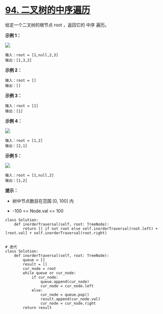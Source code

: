 # [94. 二叉树的中序遍历](https://leetcode-cn.com/problems/binary-tree-inorder-traversal/)

给定一个二叉树的根节点 root ，返回它的 中序 遍历。

 

**示例 1：**

![](https://assets.leetcode.com/uploads/2020/09/15/inorder_1.jpg)

```
输入：root = [1,null,2,3]
输出：[1,3,2]
```

**示例 2：**

```
输入：root = []
输出：[]
```

**示例 3：**

```
输入：root = [1]
输出：[1]
```

**示例 4：**

![](https://assets.leetcode.com/uploads/2020/09/15/inorder_5.jpg)

```
输入：root = [1,2]
输出：[2,1]
```

**示例 5：**

![](https://assets.leetcode.com/uploads/2020/09/15/inorder_4.jpg)

```
输入：root = [1,null,2]
输出：[1,2]
```

**提示：**

- 树中节点数目在范围 [0, 100] 内

- -100 <= Node.val <= 100





```
class Solution:
    def inorderTraversal(self, root: TreeNode):
        return [] if not root else self.inorderTraversal(root.left) + [root.val] + self.inorderTraversal(root.right)


# 迭代
class Solution:
    def inorderTraversal(self, root: TreeNode):
        queue = []
        result = []
        cur_node = root
        while queue or cur_node:
            if cur_node:
                queue.append(cur_node)
                cur_node = cur_node.left
            else:
                cur_node = queue.pop()
                result.append(cur_node.val)
                cur_node = cur_node.right
        return result

```

